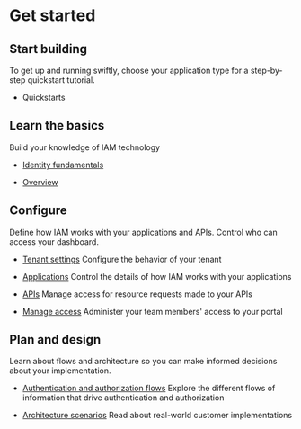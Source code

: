 # Get started

## Start building

To get up and running swiftly, choose your application type for a step-by-step quickstart tutorial.

- Quickstarts

## Learn the basics

Build your knowledge of IAM technology 

- [Identity fundamentals](./identity-fundamentals/)

- [Overview](./overview/)

## Configure

Define how IAM works with your applications and APIs. Control who can access your dashboard.

- [Tenant settings](./tenant-settings/)
Configure the behavior of your tenant

- [Applications](./applications/)
Control the details of how IAM works with your applications

- [APIs](./apis/)
Manage access for resource requests made to your APIs

- [Manage access](./manage-portal-access/)
Administer your team members' access to your portal

## Plan and design

Learn about flows and architecture so you can make informed decisions about your implementation.

- [Authentication and authorization flows](./authentication-and-authorization-flow/)
Explore the different flows of information that drive authentication and authorization

- [Architecture scenarios](./architecture-scenarios/)
Read about real-world customer implementations

